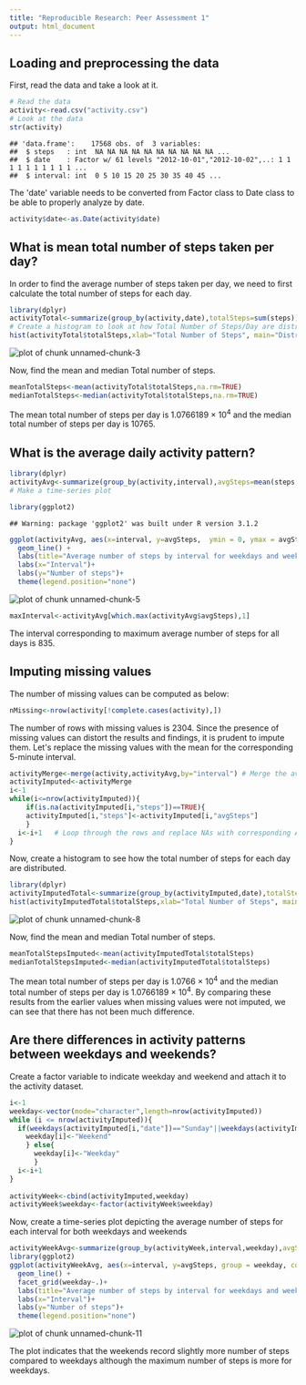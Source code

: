 ```yaml
---
title: "Reproducible Research: Peer Assessment 1"
output: html_document
---
```


## Loading and preprocessing the data

First, read the data and take a look at it.

```r
# Read the data
activity<-read.csv("activity.csv")
# Look at the data
str(activity)
```

```
## 'data.frame':	17568 obs. of  3 variables:
##  $ steps   : int  NA NA NA NA NA NA NA NA NA NA ...
##  $ date    : Factor w/ 61 levels "2012-10-01","2012-10-02",..: 1 1 1 1 1 1 1 1 1 1 ...
##  $ interval: int  0 5 10 15 20 25 30 35 40 45 ...
```

The 'date' variable needs to be converted from Factor class to Date class to be able to properly analyze by date.


```r
activity$date<-as.Date(activity$date)
```

## What is mean total number of steps taken per day?

In order to find the average number of steps taken per day, we need to first calculate the total number of steps for each day.


```r
library(dplyr)
activityTotal<-summarize(group_by(activity,date),totalSteps=sum(steps))
# Create a histogram to look at how Total Number of Steps/Day are distributed
hist(activityTotal$totalSteps,xlab="Total Number of Steps", main="Distribution of Total Number of Steps",col="red")
```

![plot of chunk unnamed-chunk-3](figure/unnamed-chunk-3-1.png) 

Now, find the mean and median Total number of steps.


```r
meanTotalSteps<-mean(activityTotal$totalSteps,na.rm=TRUE)
medianTotalSteps<-median(activityTotal$totalSteps,na.rm=TRUE)
```

The mean total number of steps per day is 1.0766189 &times; 10<sup>4</sup> and the median total number of steps per day is 10765.

## What is the average daily activity pattern?


```r
library(dplyr)
activityAvg<-summarize(group_by(activity,interval),avgSteps=mean(steps,na.rm=T))
# Make a time-series plot

library(ggplot2)
```

```
## Warning: package 'ggplot2' was built under R version 3.1.2
```

```r
ggplot(activityAvg, aes(x=interval, y=avgSteps,  ymin = 0, ymax = avgSteps)) +     
  geom_line() +   
  labs(title="Average number of steps by interval for weekdays and weekends") +
  labs(x="Interval")+
  labs(y="Number of steps")+
  theme(legend.position="none") 
```

![plot of chunk unnamed-chunk-5](figure/unnamed-chunk-5-1.png) 

```r
maxInterval<-activityAvg[which.max(activityAvg$avgSteps),1]
```
The interval corresponding to maximum average number of steps for all days is 835.

## Imputing missing values

The number of missing values can be computed as below:


```r
nMissing<-nrow(activity[!complete.cases(activity),])
```

The number of rows with missing values is 2304. Since the presence of missing values can distort the results and findings, it is prudent to impute them. Let's replace the missing values with the mean for the corresponding 5-minute interval.


```r
activityMerge<-merge(activity,activityAvg,by="interval") # Merge the average dataset with the original
activityImputed<-activityMerge
i<-1
while(i<=nrow(activityImputed)){
    if(is.na(activityImputed[i,"steps"])==TRUE){
    activityImputed[i,"steps"]<-activityImputed[i,"avgSteps"]
    } 
  i<-i+1   # Loop through the rows and replace NAs with corresponding Average value
}
```

Now, create a histogram to see how the total number of steps for each day are distributed.


```r
library(dplyr)
activityImputedTotal<-summarize(group_by(activityImputed,date),totalSteps=sum(steps))
hist(activityImputedTotal$totalSteps,xlab="Total Number of Steps", main="Distribution of Total Number of Steps",col="red")
```

![plot of chunk unnamed-chunk-8](figure/unnamed-chunk-8-1.png) 

Now, find the mean and median Total number of steps.


```r
meanTotalStepsImputed<-mean(activityImputedTotal$totalSteps)
medianTotalStepsImputed<-median(activityImputedTotal$totalSteps)
```

The mean total number of steps per day is 1.0766 &times; 10<sup>4</sup> and the median total number of steps per day is 1.0766189 &times; 10<sup>4</sup>.
By comparing these results from the earlier values when missing values were not imputed, we can see that there has not been much difference.

## Are there differences in activity patterns between weekdays and weekends?

Create a factor variable to indicate weekday and weekend and attach it to the activity dataset.


```r
i<-1
weekday<-vector(mode="character",length=nrow(activityImputed))
while (i <= nrow(activityImputed)){
  if(weekdays(activityImputed[i,"date"])=="Sunday"||weekdays(activityImputed[i,"date"])=="Saturday"){
    weekday[i]<-"Weekend"
    } else{
      weekday[i]<-"Weekday"
      }  
  i<-i+1
}
  
activityWeek<-cbind(activityImputed,weekday)
activityWeek$weekday<-factor(activityWeek$weekday)
```

Now, create a time-series plot depicting the average number of steps for each interval for both weekdays and weekends


```r
activityWeekAvg<-summarize(group_by(activityWeek,interval,weekday),avgSteps=mean(steps,na.rm=T))
library(ggplot2)
ggplot(activityWeekAvg, aes(x=interval, y=avgSteps, group = weekday, colour = weekday,ymin = 0, ymax = avgSteps)) +     
  geom_line() + 
  facet_grid(weekday~.)+
  labs(title="Average number of steps by interval for weekdays and weekends") +
  labs(x="Interval")+
  labs(y="Number of steps")+
  theme(legend.position="none") 
```

![plot of chunk unnamed-chunk-11](figure/unnamed-chunk-11-1.png) 

The plot indicates that the weekends record slightly more number of steps compared to weekdays although the maximum number of steps is more for weekdays.
